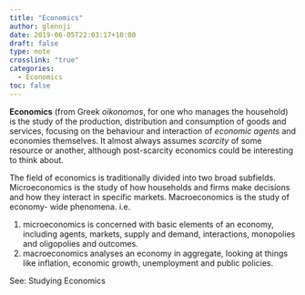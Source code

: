 ```yaml
---
title: "Economics"
author: glennji
date: 2019-06-05T22:03:17+10:00
draft: false
type: note
crosslink: "true"
categories:
  - Economics
toc: false
---
```

**Economics** (from Greek _oikonomos_, for one who manages the household) is the study of the production, distribution and consumption of goods and services, focusing on the behaviour and interaction of _economic agents_ and economies themselves. It almost always assumes _scarcity_ of some resource or another, although post-scarcity economics could be interesting to think about.

The field of economics is traditionally divided into two broad subfields. Microeconomics is the study of how households and firms make decisions and how they interact in specific markets. Macroeconomics is the study of economy- wide phenomena. i.e.

 1. microeconomics is concerned with basic elements of an economy, including agents, markets, supply and demand, interactions, monopolies and oligopolies and outcomes.
 2. macroeconomics analyses an economy in aggregate, looking at things like inflation, economic growth, unemployment and public policies.

See: Studying Economics
